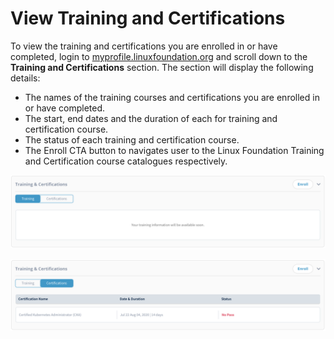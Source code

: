 # View Training and Certifications

To view the training and certifications you are enrolled in or have completed, login to [myprofile.linuxfoundation.org](https://myprofile.linuxfoundation.org/) and scroll down to the **Training and Certifications** section. The section will display the following details: 

* The names of the training courses and certifications you are enrolled in or have completed.
* The start, end dates and the duration of each for training and certification course.
* The status of each training and certification course.
* The Enroll CTA button to navigates user to the Linux Foundation Training and Certification course catalogues respectively. 

![](../.gitbook/assets/training%20%281%29.png)

![](../.gitbook/assets/certifications.png)

